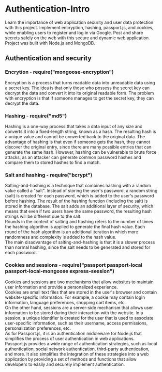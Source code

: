# Authentication-Intro
Learn the importance of web application security and user data protection with this project. Implement encryption, hashing, passport.js, and cookies, while enabling users to register and log in via Google. Post and share secrets safely on the web with this secure and dynamic web application. Project was built with Node.js and MongoDB.

## Authentication and security

### Encrytion - require("mongoose-encryption")
Encryption is a process that turns readable data into unreadable data using a secret key. The idea is that only those who possess the secret key can decrypt the data and convert it into its original readable form. The problem with encryption is that if someone manages to get the secret key, they can decrypt the data.

### Hashing - require("md5")
Hashing is a one-way process that takes a data input of any size and converts it into a fixed-length string, known as a hash. The resulting hash is a unique value and cannot be converted back to the original data. The advantage of hashing is that even if someone gets the hash, they cannot discover the original entry, since there are many possible entries that can generate the same hash. However, hashing can be vulnerable to brute force attacks, as an attacker can generate common password hashes and compare them to stored hashes to find a match.

### Salt and hashing - require("bcrypt")
Salting-and-hashing is a technique that combines hashing with a random value called a "salt". Instead of storing the user's password, a random string (salt) is created for each password, which is added to the user's password before hashing. The result of the hashing function (including the salt) is stored in the database. The salt adds an additional layer of security, which means that even if two users have the same password, the resulting hash strings will be different due to the salt. \
Rounds in the context of salting and hashing refers to the number of times the hashing algorithm is applied to generate the final hash value. Each round of the hash algorithm is an additional iteration in which more randomness and complexity is added to the hash value. \
The main disadvantage of salting-and-hashing is that it is a slower process than normal hashing, since the salt needs to be generated and stored for each password.

### Cookies and sessions - require("passport passport-local passport-local-mongoose express-session")
Cookies and sessions are two mechanisms that allow websites to maintain user information and provide a personalized experience. \
Cookies are small text files that are stored in the user's browser and contain website-specific information. For example, a cookie may contain login information, language preferences, shopping cart items, etc. \
On the other hand, sessions are a server-side mechanism that allows user information to be stored during their interaction with the website. In a session, a unique identifier is created for the user that is used to associate user-specific information, such as their username, access permissions, personalization preferences, etc. \
As for Passport.js, it is an authentication middleware for Node.js that simplifies the process of user authentication in web applications. Passport.js provides a wide range of authentication strategies, such as local authentication, social network authentication, third-party authentication, and more. It also simplifies the integration of these strategies into a web application by providing a set of methods and functions that allow developers to easily and securely implement authentication.